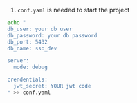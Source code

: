 1. `conf.yaml` is needed to start the project
```sh
echo "
db_user: your db user
db_password: your db password
db_port: 5432
db_name: sso_dev

server:
  mode: debug

crendentials:
  jwt_secret: YOUR jwt code
" >> conf.yaml
```
